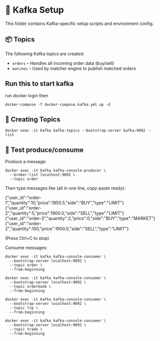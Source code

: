 # 🧩 Kafka Setup

This folder contains Kafka-specific setup scripts and environment config.

## 📦 Topics

The following Kafka topics are created:

- `orders` – Handles all incoming order data (buy/sell)
- `matches` – Used by matcher engine to publish matched orders

## Run this to start kafka

run
docker login
then

```shell
docker-compose -f docker-compose.kafka.yml up -d
```

## 🚀 Creating Topics

```shell
docker exec -it kafka kafka-topics --bootstrap-server kafka:9092 --list
```

## 🧪 Test produce/consume

Produce a message:

```shell
docker exec -it kafka kafka-console-producer \
  --broker-list localhost:9092 \
  --topic order
```

Then type messages like (all in one line, copy-paste ready):

{"user_id":"order-1","quantity":10,"price":1950.5,"side":"BUY","type":"LIMIT"}
{"user_id":"order-2","quantity":5,"price":1900.0,"side":"SELL","type":"LIMIT"}
{"user_id":"order-3","quantity":2,"price":0,"side":"BUY","type":"MARKET"}
{"user_id":"order-2","quantity":100,"price":1900.0,"side":"SELL","type":"LIMIT"}

(Press Ctrl+C to stop)

Consume messages:

```shell
docker exec -it kafka kafka-console-consumer \
  --bootstrap-server localhost:9092 \
  --topic order \
  --from-beginning
```

```shell
docker exec -it kafka kafka-console-consumer \
  --bootstrap-server localhost:9092 \
  --topic orderbook \
  --from-beginning
```

```shell
docker exec -it kafka kafka-console-consumer \
  --bootstrap-server localhost:9092 \
  --topic ltp \
  --from-beginning
```

```shell
docker exec -it kafka kafka-console-consumer \
  --bootstrap-server localhost:9092 \
  --topic trade \
  --from-beginning
```

